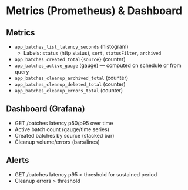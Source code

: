 # Metrics (Prometheus) & Dashboard

## Metrics

- `app_batches_list_latency_seconds` (histogram)
  - Labels: `status` (http status), `sort`, `statusFilter`, `archived`
- `app_batches_created_total{source}` (counter)
- `app_batches_active_gauge` (gauge) — computed on schedule or from query
- `app_batches_cleanup_archived_total` (counter)
- `app_batches_cleanup_deleted_total` (counter)
- `app_batches_cleanup_errors_total` (counter)

## Dashboard (Grafana)

- GET /batches latency p50/p95 over time
- Active batch count (gauge/time series)
- Created batches by source (stacked bar)
- Cleanup volume/errors (bars/lines)

## Alerts

- GET /batches latency p95 > threshold for sustained period
- Cleanup errors > threshold

